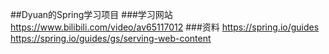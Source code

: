 ##Dyuan的Spring学习项目
###学习网站
https://www.bilibili.com/video/av65117012
###资料
https://spring.io/guides  
https://spring.io/guides/gs/serving-web-content